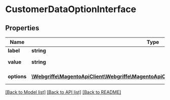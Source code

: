 # CustomerDataOptionInterface

## Properties
Name | Type | Description | Notes
------------ | ------------- | ------------- | -------------
**label** | **string** | Option label | 
**value** | **string** | Option value | [optional] 
**options** | [**\Webgriffe\MagentoApiClient\Webgriffe\MagentoApiClient\Model\CustomerDataOptionInterface[]**](CustomerDataOptionInterface.md) | Nested options | [optional] 

[[Back to Model list]](../README.md#documentation-for-models) [[Back to API list]](../README.md#documentation-for-api-endpoints) [[Back to README]](../README.md)


